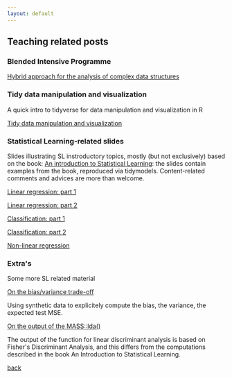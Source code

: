 ```yaml
---
layout: default
---
```


## Teaching related posts

### Blended Intensive Programme

[Hybrid approach for the analysis of complex data structures](teaching_related/hybrid_bip.html)

### Tidy data manipulation and visualization

A quick intro to tidyverse for data manipulation and visualization in R

[Tidy data manipulation and visualization](teaching_related/preprocessing/Tidy_data_manipulation_and_visualization.html)

### Statistical Learning-related slides

Slides illustrating SL instroductory topics, mostly (but not exclusively) based on the book: 
[An introduction to Statistical Learning](https://www.statlearning.com):  the slides contain examples from the book, reproduced via tidymodels. Content-related comments and advices are more than welcome.  

[Linear regression: part 1](teaching_related/Linear_regression/Linear-Regression-part_1.html) 

[Linear regression: part 2](teaching_related/Linear_regression/Linear-Regression-part_2.html) 

[Classification: part 1](teaching_related/classification/Classification_part1.html)

[Classification: part 2](teaching_related/classification/Classification_part2.html)

<!-- [Model selection](teaching_related/model_selection/model_selection.html)  -->

[Non-linear regression](teaching_related/nonlinear_regression/Intro_non_linear_and_GAM.html) 


### Extra's 

Some more SL related material    

[On the bias/variance trade-off](teaching_related/the_bias_and_the_variance.html)

Using synthetic data to explicitely compute the bias, the variance, the expected test MSE. 

[On the output of the MASS::lda()](teaching_related/Lda_MASS_wrap_up.html)

The output of the function for linear discriminant analysis is based on Fisher's Discriminant Analysis, and this differs from the computations described in the book An Introduction to Statistical Learning.


[back](./)
